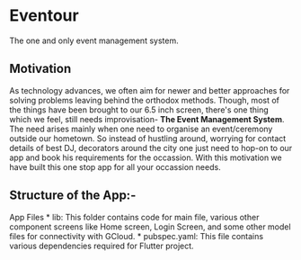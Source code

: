 # Eventour
The one and only event management system.

## Motivation
As technology advances, we often aim for newer and better approaches for solving problems leaving behind the orthodox methods. Though, most of the things have been brought to our 6.5 inch screen, there's one thing which we feel, still needs improvisation- **The Event Management System**. The need arises mainly when one need to organise an event/ceremony outside our hometown. So instead of hustling around, worrying for contact details of best DJ, decorators around the city one just need to hop-on to our app and book his requirements for the occassion. With this motivation we have built this one stop app for all your occassion needs.

## Structure of the App:-
App Files
    * lib: This folder contains code for main file, various other component screens like Home screen, Login Screen, and some other model files for connectivity with GCloud.
    * pubspec.yaml: This file contains various dependencies required for Flutter project.
